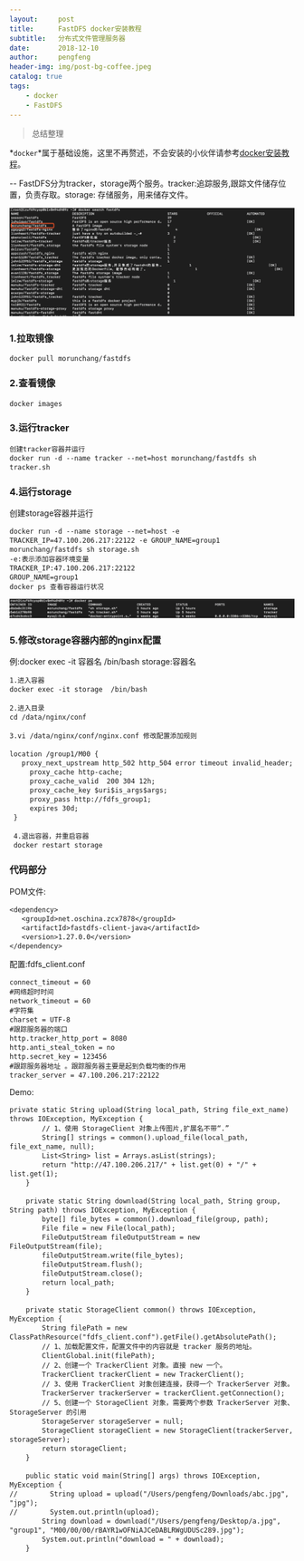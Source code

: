 ```yaml
---
layout:     post
title:      FastDFS docker安装教程
subtitle:   分布式文件管理服务器
date:       2018-12-10
author:     pengfeng
header-img: img/post-bg-coffee.jpeg
catalog: true
tags:
    - docker
    - FastDFS
---
```


>总结整理

  *`docker`*属于基础设施，这里不再赘述，不会安装的小伙伴请参考[docker安装教程](http://www.runoob.com/docker/docker-tutorial.html)。
  
  --
  FastDFS分为tracker，storage两个服务。tracker:追踪服务,跟踪文件储存位置，负责存取。storage: 存储服务，用来储存文件。
  
  ![](/img/fastdfs-docker.jpg)
  
### 1.拉取镜像
    docker pull morunchang/fastdfs

### 2.查看镜像
    docker images
    
### 3.运行tracker
    创建tracker容器并运行
    docker run -d --name tracker --net=host morunchang/fastdfs sh tracker.sh

### 4.运行storage
创建storage容器并运行
    
    docker run -d --name storage --net=host -e TRACKER_IP=47.100.206.217:22122 -e GROUP_NAME=group1 morunchang/fastdfs sh storage.sh
    -e:表示添加容器环境变量
    TRACKER_IP:47.100.206.217:22122
    GROUP_NAME=group1
    docker ps 查看容器运行状况


   ![](/img/fastdfs-ps-a.jpg)
    
### 5.修改storage容器内部的nginx配置
例:docker exec -it 容器名 /bin/bash
storage:容器名

    1.进入容器
    docker exec -it storage  /bin/bash
    
    2.进入目录
    cd /data/nginx/conf
    
    3.vi /data/nginx/conf/nginx.conf 修改配置添加规则
    
    location /group1/M00 {
       proxy_next_upstream http_502 http_504 error timeout invalid_header;
         proxy_cache http-cache;
         proxy_cache_valid  200 304 12h;
         proxy_cache_key $uri$is_args$args;
         proxy_pass http://fdfs_group1;
         expires 30d;
     }
     
     4.退出容器，并重启容器
     docker restart storage
     

### 代码部分
    
POM文件:

    <dependency>
       <groupId>net.oschina.zcx7878</groupId>
       <artifactId>fastdfs-client-java</artifactId>
       <version>1.27.0.0</version>
    </dependency>

配置:fdfs_client.conf
    
    connect_timeout = 60
    #网络超时时间
    network_timeout = 60
    #字符集
    charset = UTF-8
    #跟踪服务器的端口
    http.tracker_http_port = 8080
    http.anti_steal_token = no
    http.secret_key = 123456
    #跟踪服务器地址 。跟踪服务器主要是起到负载均衡的作用
    tracker_server = 47.100.206.217:22122
    
Demo:

    private static String upload(String local_path, String file_ext_name) throws IOException, MyException {
            // 1、使用 StorageClient 对象上传图片,扩展名不带“.”
            String[] strings = common().upload_file(local_path, file_ext_name, null);
            List<String> list = Arrays.asList(strings);
            return "http://47.100.206.217/" + list.get(0) + "/" + list.get(1);
        }
    
        private static String download(String local_path, String group, String path) throws IOException, MyException {
            byte[] file_bytes = common().download_file(group, path);
            File file = new File(local_path);
            FileOutputStream fileOutputStream = new FileOutputStream(file);
            fileOutputStream.write(file_bytes);
            fileOutputStream.flush();
            fileOutputStream.close();
            return local_path;
        }
    
        private static StorageClient common() throws IOException, MyException {
            String filePath = new ClassPathResource("fdfs_client.conf").getFile().getAbsolutePath();
            // 1、加载配置文件，配置文件中的内容就是 tracker 服务的地址。
            ClientGlobal.init(filePath);
            // 2、创建一个 TrackerClient 对象。直接 new 一个。
            TrackerClient trackerClient = new TrackerClient();
            // 3、使用 TrackerClient 对象创建连接，获得一个 TrackerServer 对象。
            TrackerServer trackerServer = trackerClient.getConnection();
            // 5、创建一个 StorageClient 对象，需要两个参数 TrackerServer 对象、StorageServer 的引用
            StorageServer storageServer = null;
            StorageClient storageClient = new StorageClient(trackerServer, storageServer);
            return storageClient;
        }
    
        public static void main(String[] args) throws IOException, MyException {
    //        String upload = upload("/Users/pengfeng/Downloads/abc.jpg", "jpg");
    //        System.out.println(upload);
            String download = download("/Users/pengfeng/Desktop/a.jpg", "group1", "M00/00/00/rBAYR1wOFNiAJCeDABLRWgUDUSc289.jpg");
            System.out.println("download = " + download);
        }    





















    